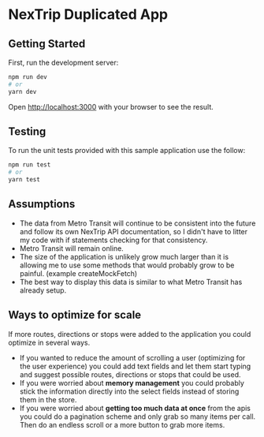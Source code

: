 # NexTrip Duplicated App

## Getting Started

First, run the development server:

```bash
npm run dev
# or
yarn dev
```

Open [http://localhost:3000](http://localhost:3000) with your browser to see the result.

## Testing

To run the unit tests provided with this sample application use the follow:

```bash
npm run test
# or
yarn test
```

## Assumptions

- The data from Metro Transit will continue to be consistent into the future and follow its own NexTrip API documentation, so I didn't have to litter my code with if statements checking for that consistency.
- Metro Transit will remain online.
- The size of the application is unlikely grow much larger than it is allowing me to use some methods that would probably grow to be painful. (example createMockFetch)
- The best way to display this data is similar to what Metro Transit has already setup.

## Ways to optimize for scale

If more routes, directions or stops were added to the application you could optimize in several ways.

- If you wanted to reduce the amount of scrolling a user (optimizing for the user experience) you could add text fields and let them start typing and suggest possible routes, directions or stops that could be used.
- If you were worried about <b>memory management</b> you could probably stick the information directly into the select fields instead of storing them in the store.
- If you were worried about <b>getting too much data at once</b> from the apis you could do a pagination scheme and only grab so many items per call. Then do an endless scroll or a more button to grab more items.